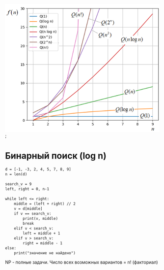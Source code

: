  <img src="https://github.com/ofrsed/Notes/blob/main/data%20structures%20and%20algorithms/O.png" title="python" alt="python" width="1000"/>;


# Бинарный поиск (log n)

```
d = [-1, -3, 2, 4, 5, 7, 8, 9]
n = len(d)
 
search_v = 9
left, right = 0, n-1
 
while left <= right:
    middle = (left + right) // 2
    v = d[middle]
    if v == search_v:
        print(v, middle)
        break
    elif v < search_v:
        left = middle + 1
    elif v > search_v:
        right = middle - 1
else:
    print("значение не найдено")
```

NP - полные задачи. Число всех возможных вариантов = n! (факториал)

